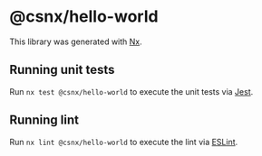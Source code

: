 # @csnx/hello-world

This library was generated with [Nx](https://nx.dev).

## Running unit tests

Run `nx test @csnx/hello-world` to execute the unit tests via [Jest](https://jestjs.io).

## Running lint

Run `nx lint @csnx/hello-world` to execute the lint via [ESLint](https://eslint.org/).

